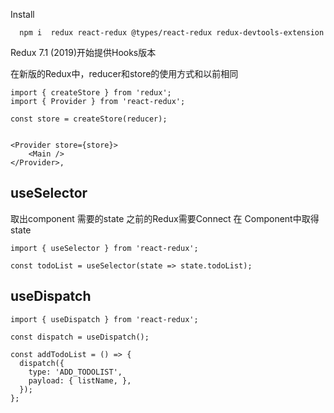 
Install
```
  npm i  redux react-redux @types/react-redux redux-devtools-extension
```   

Redux 7.1 (2019)开始提供Hooks版本

在新版的Redux中，reducer和store的使用方式和以前相同
```
import { createStore } from 'redux';
import { Provider } from 'react-redux';

const store = createStore(reducer);


<Provider store={store}>
    <Main />
</Provider>,

```

## useSelector
取出component 需要的state
之前的Redux需要Connect 在 Component中取得state
```
import { useSelector } from 'react-redux';

const todoList = useSelector(state => state.todoList);
```

## useDispatch
```
import { useDispatch } from 'react-redux';

const dispatch = useDispatch();

const addTodoList = () => {
  dispatch({
    type: 'ADD_TODOLIST',
    payload: { listName, },
  });
};

```





